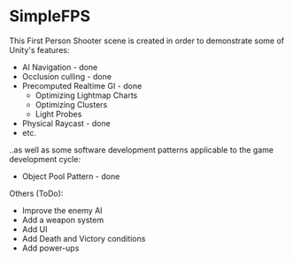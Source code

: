 # SimpleFPS

This First Person Shooter scene is created in order to demonstrate some of Unity's features:
- AI Navigation 		- done
- Occlusion culling		- done
- Precomputed Realtime GI	- done
	- Optimizing Lightmap Charts
	- Optimizing Clusters
	- Light Probes
- Physical Raycast		- done
- etc.

..as well as some software development patterns applicable to the game development cycle:
- Object Pool Pattern - done

Others (ToDo):
- Improve the enemy AI
- Add a weapon system
- Add UI
- Add Death and Victory conditions
- Add power-ups